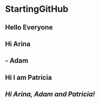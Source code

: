 # StartingGitHub
## Hello Everyone
## Hi Arina 
## - Adam
## Hi I am Patricia 
## *Hi Arina, Adam and Patricia!* 
